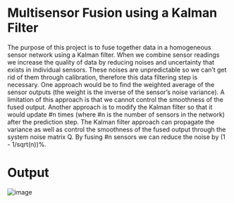 # Multisensor Fusion using a Kalman Filter
The purpose of this project is to fuse together data in a homogeneous sensor network using a Kalman filter. When we combine sensor readings we increase the quality of data by reducing noises and uncertainty that exists in individual sensors. These noises are unpredictable so we can’t get rid of them through calibration, therefore this data filtering step is necessary. One approach would be to find the weighted average of the sensor outputs (the weight is the inverse of the sensor’s noise variance). A limitation of this approach is that we cannot control the smoothness of the fused output. Another approach is to modify the Kalman filter so that it would update #n times (where #n is the number of sensors in the network) after the prediction step. The Kalman filter approach can propagate the variance as well as control the smoothness of the fused output through the system noise matrix Q. By fusing #n sensors we can reduce the noise by (1 - 1/sqrt(n))%.

# Output
![image](https://user-images.githubusercontent.com/77201829/147696029-14c3554e-f95d-4b83-b7d8-c8be63ece858.png)
